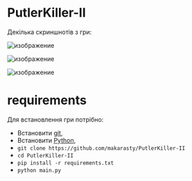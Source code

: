 # PutlerKiller-II
Декілька скриншнотів з гри:

![изображение](https://github.com/makarasty/PutlerKiller-II/assets/71918286/dec573b5-c666-4833-a11a-54d5a9f5262b)

![изображение](https://github.com/makarasty/PutlerKiller-II/assets/71918286/2232319e-d2bd-49fd-87c2-77c8561e8950)

![изображение](https://github.com/makarasty/PutlerKiller-II/assets/71918286/e73e2d32-98fe-4d83-8863-dc9c36aab00a)

# requirements
Для встановлення гри потрібно:
- Встановити [git]([https://www.python.org/downloads/](https://git-scm.com/downloads)),
- Встановити [Python](https://www.python.org/downloads/),
- `git clone https://github.com/makarasty/PutlerKiller-II`
- `cd PutlerKiller-II`
- `pip install -r requirements.txt`
- `python main.py`
